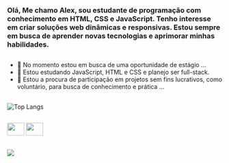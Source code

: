 ### Olá, Me chamo Alex, sou estudante de programação com conhecimento em HTML, CSS e JavaScript. Tenho interesse em criar soluções web dinâmicas e responsivas. Estou sempre em busca de aprender novas tecnologias e aprimorar minhas habilidades.

##

<!--
**Edilsonfsp/Edilsonfsp** is a ✨ _special_ ✨ repository because its `README.md` (this file) appears on your GitHub profile.

Here are some ideas to get you started:
![Anurag's GitHub stats](https://github-readme-stats.vercel.app/api?username=edilsonfsp&show_icons=true&bg_color=00000000)
[![Top Langs](https://github-readme-stats.vercel.app/api/top-langs/?username=edilsonfsp)](https://github.com/edilsonfsp/github-readme-stats)
![Top Langs](https://github-readme-stats.vercel.app/api/top-langs/?username=edilsonfsp&layout=compact)


-->
- 🔭 No momento estou em busca de uma oportunidade de estágio ...
- 🌱 Estou estudando JavaScript, HTML e CSS e planejo ser full-stack.
- 👯 Estou a procura de participação em projetos sem fins lucrativos, como voluntário, para busca de conhecimento e prática ...

##

![Top Langs](https://github-readme-stats.vercel.app/api/top-langs/?username=AlexSandro019&hide_progress=true)

##

<div style="display": inline_block">
 <img height="30" width="40" src="https://cdn.jsdelivr.net/gh/devicons/devicon/icons/javascript/javascript-original.svg" /> 
 <img height="30" width="40" src="https://cdn.jsdelivr.net/gh/devicons/devicon/icons/css3/css3-plain-wordmark.svg" />
 </div>
 
##

<a href="https://www.linkedin.com/in/alex-sandro-5aa6a52b7/" target="_blank"><img src="https://img.shields.io/badge/LinkedIn-0077B5?style=for-the-badge&logo=linkedin&logoColor=white"/></a>




